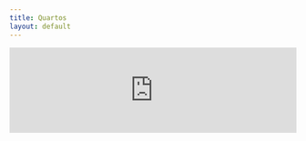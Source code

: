 ```yaml
---
title: Quartos
layout: default
---
```


<iframe src="https://hotels.cloudbeds.com/pt-br/reservas/e45cDT" width="100%" 
scrolling="no" class="iframe-class" frameborder="0" id="cloudbeds"></iframe> 

<script type="text/javascript" src="https://hotels.cloudbeds.com/widget/iFrameResizer"></script><script>window.iFrameResize({}, '#cloudbeds')</script>
